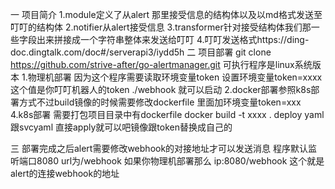 一 项目简介
1.module定义了从alert 那里接受信息的结构体以及以md格式发送至叮叮的结构体
2.notifier从alert接受信息
3.transformer针对接受结构体我们那一些字段出来拼接成一个字符串整体来发送给叮叮
4.叮叮发送格式https://ding-doc.dingtalk.com/doc#/serverapi3/iydd5h
二 项目部署
git clone  https://github.com/strive-after/go-alertmanager.git
可执行程序是linux系统版本
1.物理机部署
因为这个程序需要读取环境变量token
设置环境变量token=xxxx
这个值是你叮叮机器人的token
./webhook 就可以启动
2.docker部署参照k8s部署方式不过build镜像的时候需要修改dockerfile 里面加环境变量token=xxx
4.k8s部署
需要打包项目目录中有dockerfile 
docker build -t xxxx  .
deploy yaml跟svcyaml  直接apply就可以吧镜像跟token替换成自己的

三
部署完成之后alert需要修改webhook的对接地址才可以发送消息
程序默认监听端口8080  url为/webhook
如果你物理机部署那么 ip:8080/webhook 这个就是alert的连接webhook的地址